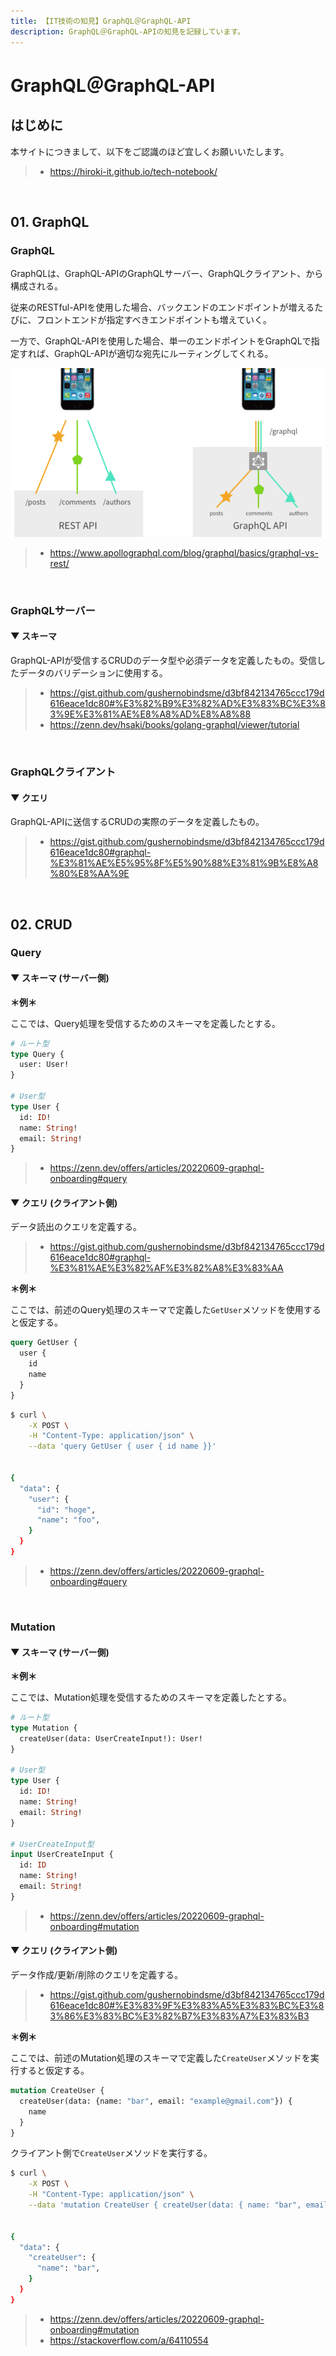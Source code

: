 ```yaml
---
title: 【IT技術の知見】GraphQL＠GraphQL-API
description: GraphQL＠GraphQL-APIの知見を記録しています。
---
```


# GraphQL＠GraphQL-API

## はじめに

本サイトにつきまして、以下をご認識のほど宜しくお願いいたします。

> - https://hiroki-it.github.io/tech-notebook/

<br>

## 01. GraphQL

### GraphQL

GraphQLは、GraphQL-APIのGraphQLサーバー、GraphQLクライアント、から構成される。

従来のRESTful-APIを使用した場合、バックエンドのエンドポイントが増えるたびに、フロントエンドが指定すべきエンドポイントも増えていく。

一方で、GraphQL-APIを使用した場合、単一のエンドポイントをGraphQLで指定すれば、GraphQL-APIが適切な宛先にルーティングしてくれる。

![graphql-api](https://raw.githubusercontent.com/hiroki-it/tech-notebook-images/master/images/graphql-api.png)

> - https://www.apollographql.com/blog/graphql/basics/graphql-vs-rest/

<br>

### GraphQLサーバー

#### ▼ スキーマ

GraphQL-APIが受信するCRUDのデータ型や必須データを定義したもの。受信したデータのバリデーションに使用する。

> - https://gist.github.com/gushernobindsme/d3bf842134765ccc179d616eace1dc80#%E3%82%B9%E3%82%AD%E3%83%BC%E3%83%9E%E3%81%AE%E8%A8%AD%E8%A8%88
> - https://zenn.dev/hsaki/books/golang-graphql/viewer/tutorial

<br>

### GraphQLクライアント

#### ▼ クエリ

GraphQL-APIに送信するCRUDの実際のデータを定義したもの。

> - https://gist.github.com/gushernobindsme/d3bf842134765ccc179d616eace1dc80#graphql-%E3%81%AE%E5%95%8F%E5%90%88%E3%81%9B%E8%A8%80%E8%AA%9E

<br>

## 02. CRUD

### Query

#### ▼ スキーマ (サーバー側)

**＊例＊**

ここでは、Query処理を受信するためのスキーマを定義したとする。

```graphql
# ルート型
type Query {
  user: User!
}

# User型
type User {
  id: ID!
  name: String!
  email: String!
}
```

> - https://zenn.dev/offers/articles/20220609-graphql-onboarding#query

#### ▼ クエリ (クライアント側)

データ読出のクエリを定義する。

> - https://gist.github.com/gushernobindsme/d3bf842134765ccc179d616eace1dc80#graphql-%E3%81%AE%E3%82%AF%E3%82%A8%E3%83%AA

**＊例＊**

ここでは、前述のQuery処理のスキーマで定義した`GetUser`メソッドを使用すると仮定する。

```graphql
query GetUser {
  user {
    id
    name
  }
}
```

```bash
$ curl \
    -X POST \
    -H "Content-Type: application/json" \
    --data 'query GetUser { user { id name }}'


{
  "data": {
    "user": {
      "id": "hoge",
      "name": "foo",
    }
  }
}
```

> - https://zenn.dev/offers/articles/20220609-graphql-onboarding#query

<br>

### Mutation

#### ▼ スキーマ (サーバー側)

**＊例＊**

ここでは、Mutation処理を受信するためのスキーマを定義したとする。

```graphql
# ルート型
type Mutation {
  createUser(data: UserCreateInput!): User!
}

# User型
type User {
  id: ID!
  name: String!
  email: String!
}

# UserCreateInput型
input UserCreateInput {
  id: ID
  name: String!
  email: String!
}
```

> - https://zenn.dev/offers/articles/20220609-graphql-onboarding#mutation

#### ▼ クエリ (クライアント側)

データ作成/更新/削除のクエリを定義する。

> - https://gist.github.com/gushernobindsme/d3bf842134765ccc179d616eace1dc80#%E3%83%9F%E3%83%A5%E3%83%BC%E3%83%86%E3%83%BC%E3%82%B7%E3%83%A7%E3%83%B3

**＊例＊**

ここでは、前述のMutation処理のスキーマで定義した`CreateUser`メソッドを実行すると仮定する。

```graphql
mutation CreateUser {
  createUser(data: {name: "bar", email: "example@gmail.com"}) {
    name
  }
}
```

クライアント側で`CreateUser`メソッドを実行する。

```bash
$ curl \
    -X POST \
    -H "Content-Type: application/json" \
    --data 'mutation CreateUser { createUser(data: { name: "bar", email: "example@gmail.com"}) { name }}'


{
  "data": {
    "createUser": {
      "name": "bar",
    }
  }
}
```

> - https://zenn.dev/offers/articles/20220609-graphql-onboarding#mutation
> - https://stackoverflow.com/a/64110554

<br>
